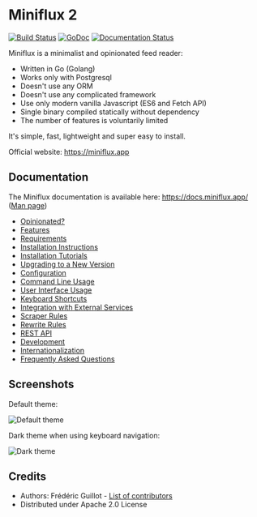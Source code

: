 Miniflux 2
==========
[![Build Status](https://travis-ci.org/miniflux/miniflux.svg?branch=master)](https://travis-ci.org/miniflux/miniflux)
[![GoDoc](https://godoc.org/miniflux.app?status.svg)](https://godoc.org/miniflux.app)
[![Documentation Status](https://readthedocs.org/projects/miniflux/badge/?version=latest)](https://docs.miniflux.app/)

Miniflux is a minimalist and opinionated feed reader:

- Written in Go (Golang)
- Works only with Postgresql
- Doesn't use any ORM
- Doesn't use any complicated framework
- Use only modern vanilla Javascript (ES6 and Fetch API)
- Single binary compiled statically without dependency
- The number of features is voluntarily limited

It's simple, fast, lightweight and super easy to install.

Official website: <https://miniflux.app>

Documentation
-------------

The Miniflux documentation is available here: <https://docs.miniflux.app/> ([Man page](https://miniflux.app/miniflux.1.html))

- [Opinionated?](https://docs.miniflux.app/en/latest/opinionated.html)
- [Features](https://docs.miniflux.app/en/latest/features.html)
- [Requirements](https://docs.miniflux.app/en/latest/requirements.html)
- [Installation Instructions](https://docs.miniflux.app/en/latest/installation.html)
- [Installation Tutorials](https://docs.miniflux.app/en/latest/tutorials.html)
- [Upgrading to a New Version](https://docs.miniflux.app/en/latest/upgrade.html)
- [Configuration](https://docs.miniflux.app/en/latest/configuration.html)
- [Command Line Usage](https://docs.miniflux.app/en/latest/cli.html)
- [User Interface Usage](https://docs.miniflux.app/en/latest/usage.html)
- [Keyboard Shortcuts](https://docs.miniflux.app/en/latest/keyboard_shortcuts.html)
- [Integration with External Services](https://docs.miniflux.app/en/latest/integration.html)
- [Scraper Rules](https://docs.miniflux.app/en/latest/scraper_rules.html)
- [Rewrite Rules](https://docs.miniflux.app/en/latest/rewrite_rules.html)
- [REST API](https://docs.miniflux.app/en/latest/api.html)
- [Development](https://docs.miniflux.app/en/latest/development.html)
- [Internationalization](https://docs.miniflux.app/en/latest/i18n.html)
- [Frequently Asked Questions](https://docs.miniflux.app/en/latest/faq.html)

Screenshots
-----------

Default theme:

![Default theme](https://miniflux.app/image/overview.png)

Dark theme when using keyboard navigation:

![Dark theme](https://miniflux.app/image/item-selection-black-theme.png)

Credits
-------

- Authors: Frédéric Guillot - [List of contributors](https://github.com/miniflux/miniflux/graphs/contributors)
- Distributed under Apache 2.0 License
